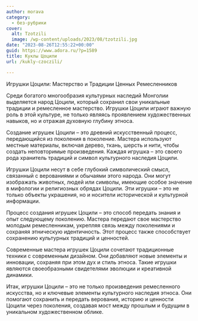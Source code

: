 ```yaml
---
author: morava
category:
  - без-рубрики
cover:
  alt: Tzotzili
  image: /wp-content/uploads/2023/08/tzotzili.jpg
date: "2023-08-26T12:55:22+00:00"
guid: https://www.adora.ru/?p=1589
title: Куклы Цоцили
url: /kukly-czoczili/

---
```

Игрушки Цоцили: Мастерство и Традиции Ценных Ремесленников

Среди богатого многообразия культурных наследий Монголии выделяется народ Цоцили, который сохранил свои уникальные традиции и ремесленное мастерство. Игрушки Цоцили играют важную роль в этой культуре, не только являясь проявлением художественных навыков, но и отражая духовную глубину этноса.

Создание игрушек Цоцили – это древний искусственный процесс, передающийся из поколения в поколение. Мастера используют местные материалы, включая дерево, ткань, шерсть и нити, чтобы создать неповторимые произведения. Каждая игрушка – это своего рода хранитель традиций и символ культурного наследия Цоцили.

Игрушки Цоцили несут в себе глубокий символический смысл, связанный с верованиями и обычаями этого народа. Они могут изображать животных, людей или символы, имеющие особое значение в мифологии и религиозных обрядах Цоцили. Эти игрушки – это не только объекты украшения, но и носители исторической и культурной информации.

Процесс создания игрушек Цоцили – это способ передать знания и опыт следующему поколению. Мастера передают свое мастерство молодым ремесленникам, укрепляя связь между поколениями и сохраняя этническую идентичность. Этот процесс также способствует сохранению культурных традиций и ценностей.

Современные мастера игрушек Цоцили сочетают традиционные техники с современным дизайном. Они добавляют новые элементы и инновации, сохраняя при этом дух и стиль этноса. Такие игрушки являются своеобразными свидетелями эволюции и креативной динамики.

Итак, игрушки Цоцили – это не только произведения ремесленного искусства, но и ключевые элементы культурного наследия этноса. Они помогают сохранить и передать верования, историю и ценности Цоцили через поколения, создавая мост между прошлым и будущим в уникальном художественном облике.

